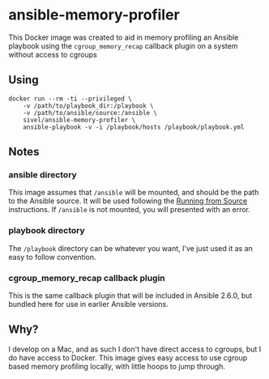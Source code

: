 # ansible-memory-profiler

This Docker image was created to aid in memory profiling an Ansible playbook using
the `cgroup_memory_recap` callback plugin on a system without access to cgroups

## Using

```
docker run --rm -ti --privileged \
    -v /path/to/playbook_dir:/playbook \
    -v /path/to/ansible/source:/ansible \
    sivel/ansible-memory-profiler \
    ansible-playbook -v -i /playbook/hosts /playbook/playbook.yml
```

## Notes

### ansible directory

This image assumes that `/ansible` will be mounted, and should be the path to the Ansible source. It will be used following the [Running from Source](http://docs.ansible.com/ansible/latest/installation_guide/intro_installation.html#running-from-source) instructions. If `/ansible` is not mounted, you will presented with an error.

### playbook directory

The `/playbook` directory can be whatever you want, I've just used it as an easy to follow convention.

### cgroup_memory_recap callback plugin

This is the same callback plugin that will be included in Ansible 2.6.0, but bundled here for use in earlier Ansible versions.

## Why?

I develop on a Mac, and as such I don't have direct access to cgroups, but I do have access to Docker. This image gives easy access to use cgroup based memory profiling locally, with little hoops to jump through.
